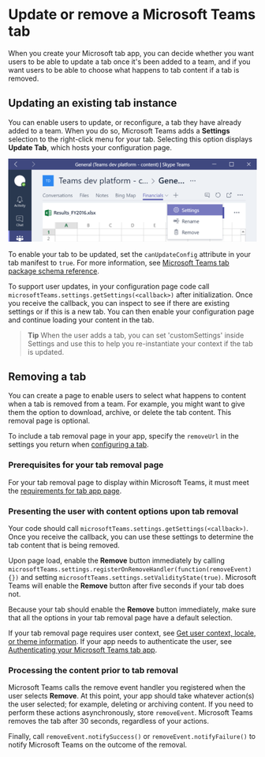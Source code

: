 ﻿# Update or remove a Microsoft Teams tab

When you create your Microsoft tab app, you can decide whether you want users to be able to update a tab once it's been added to a team, and if you want users to be able to choose what happens to tab content if a tab is removed.

## Updating an existing tab instance

You can enable users to update, or reconfigure, a tab they have already added to a team. When you do so, Microsoft Teams adds a **Settings** selection to the right-click menu for your tab. Selecting this option displays **Update Tab**, which hosts your configuration page.

!["Screenshot of a tab with the right-click menu open to show the Settings menu option."](images/tab_settings.png)

To enable your tab to be updated, set the `canUpdateConfig` attribute in your tab manifest to `true`. For more information, see [Microsoft Teams tab package schema reference](tab_schema.md).

To support user updates, in your configuration page code call `microsoftTeams.settings.getSettings(<callback>)` after initialization. Once you receive the callback, you can inspect to see if there are existing settings or if this is a new tab. You can then enable your configuration page and continue loading your content in the tab. 

> **Tip** When the user adds a tab, you can set 'customSettings' inside Settings and use this to help you re-instantiate your context if the tab is updated.

## Removing a tab

You can create a page to enable users to select what happens to content when a tab is removed from a team. For example, you might want to give them the option to download, archive, or delete the tab content. This removal page is optional.

To include a tab removal page in your app, specify the `removeUrl` in the settings you return when [configuring a tab](createtabconfigui.md).

### Prerequisites for your tab removal page 
 
For your tab removal page to display within Microsoft Teams, it must meet the [requirements for tab app page](gettingstarted.md#prerequisites-for-your-tabs-app-ui).

### Presenting the user with content options upon tab removal

Your code should call `microsoftTeams.settings.getSettings(<callback>)`. Once you receive the callback, you can use these settings to determine the tab content that is being removed.

<!--
Call microsoftTeams.settings.getSettings(<callback>).  Once you receive the callback, you can use these settings to determine the tab content that is being removed.
	Note that when a tab is added, you can set 'customSettings' inside Settings and use this to help you re-hydrate your context when the tab is removed.  This is a string, but you can of course store multiple settings here by serializing or 'stringifying' an object.
-->

Upon page load, enable the **Remove** button immediately by calling `microsoftTeams.settings.registerOnRemoveHandler(function(removeEvent){})` and setting `microsoftTeams.settings.setValidityState(true)`. Microsoft Teams will enable the **Remove** button after five seconds if your tab does not.

Because your tab should enable the **Remove** button immediately, make sure that all the options in your tab removal page have a default selection. 

If your tab removal page requires user context, see [Get user context, locale, or theme information](getusercontext.md). If your app needs to authenticate the user, see [Authenticating your Microsoft Teams tab app](auth.md).

### Processing the content prior to tab removal

Microsoft Teams calls the remove event handler you registered when the user selects **Remove**. At this point, your app should take whatever action(s) the user selected; for example, deleting or archiving content. If you need to perform these actions asynchronously, store `removeEvent`. Microsoft Teams removes the tab after 30 seconds, regardless of your actions.

Finally, call `removeEvent.notifySuccess()` or `removeEvent.notifyFailure()` to notify Microsoft Teams on the outcome of the removal.




	
